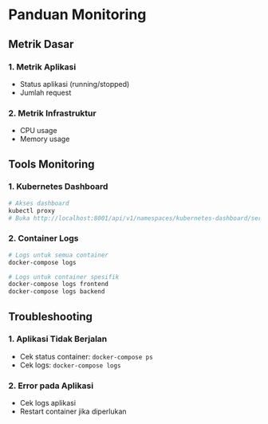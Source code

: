 # Panduan Monitoring

## Metrik Dasar

### 1. Metrik Aplikasi
- Status aplikasi (running/stopped)
- Jumlah request

### 2. Metrik Infrastruktur
- CPU usage
- Memory usage

## Tools Monitoring

### 1. Kubernetes Dashboard
```bash
# Akses dashboard
kubectl proxy
# Buka http://localhost:8001/api/v1/namespaces/kubernetes-dashboard/services/https:kubernetes-dashboard:/proxy/
```

### 2. Container Logs
```bash
# Logs untuk semua container
docker-compose logs

# Logs untuk container spesifik
docker-compose logs frontend
docker-compose logs backend
```

## Troubleshooting

### 1. Aplikasi Tidak Berjalan
- Cek status container: `docker-compose ps`
- Cek logs: `docker-compose logs`

### 2. Error pada Aplikasi
- Cek logs aplikasi
- Restart container jika diperlukan 